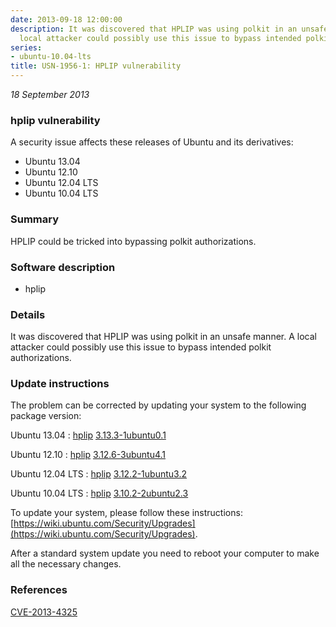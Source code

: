 ```yaml
---
date: 2013-09-18 12:00:00
description: It was discovered that HPLIP was using polkit in an unsafe manner. A
  local attacker could possibly use this issue to bypass intended polkit authorizations.
series:
- ubuntu-10.04-lts
title: USN-1956-1: HPLIP vulnerability
---
```


*18 September 2013*

### hplip vulnerability

A security issue affects these releases of Ubuntu and its derivatives:

* Ubuntu 13.04
* Ubuntu 12.10
* Ubuntu 12.04 LTS
* Ubuntu 10.04 LTS

### Summary

HPLIP could be tricked into bypassing polkit authorizations. 

### Software description

* hplip 

### Details

It was discovered that HPLIP was using polkit in an unsafe manner. A local attacker could possibly use this issue to bypass intended polkit authorizations. 

### Update instructions

The problem can be corrected by updating your system to the following package version:

Ubuntu 13.04
 : [hplip](https://launchpad.net/ubuntu/+source/hplip) <span> [3.13.3-1ubuntu0.1](https://launchpad.net/ubuntu/+source/hplip/3.13.3-1ubuntu0.1) </span> 

Ubuntu 12.10
 : [hplip](https://launchpad.net/ubuntu/+source/hplip) <span> [3.12.6-3ubuntu4.1](https://launchpad.net/ubuntu/+source/hplip/3.12.6-3ubuntu4.1) </span> 

Ubuntu 12.04 LTS
 : [hplip](https://launchpad.net/ubuntu/+source/hplip) <span> [3.12.2-1ubuntu3.2](https://launchpad.net/ubuntu/+source/hplip/3.12.2-1ubuntu3.2) </span> 

Ubuntu 10.04 LTS
 : [hplip](https://launchpad.net/ubuntu/+source/hplip) <span> [3.10.2-2ubuntu2.3](https://launchpad.net/ubuntu/+source/hplip/3.10.2-2ubuntu2.3) </span> 

To update your system, please follow these instructions: [https://wiki.ubuntu.com/Security/Upgrades](https://wiki.ubuntu.com/Security/Upgrades).

After a standard system update you need to reboot your computer to make all the necessary changes. 

### References

 
 [CVE-2013-4325](http://people.ubuntu.com/~ubuntu-security/cve/CVE-2013-4325)